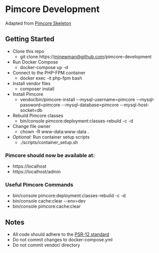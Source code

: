 # Pimcore Development

Adapted from [Pimcore Skeleton](https://github.com/pimcore/skeleton)

## Getting Started
+ Clone this repo
    + git clone https://mjnewman@github.com/pimcore-development
+ Run Docker Compose
    + docker-compose up -d
+ Connect to the PHP-FPM container
    + docker exec -it php-fpm bash
+ Install vendor files
    + composer install
+ Install Pimcore
    + vendor/bin/pimcore-install --mysql-username=pimcore --mysql-password=pimcore --mysql-database=pimcore --mysql-host-socket=db
+ Rebuild Pimcore classes
    + bin/console pimcore:deployment:classes-rebuild -c -d
+ Change file owner
    + chown -R www-data:www-data .
+ _Optional:_ Run container setup scripts
    + ./scripts/container_setup.sh


### Pimcore should now be available at:
+ https://localhost
+ https://localhost/admin

### Useful Pimcore Commands
+ bin/console pimcore:deployment:classes-rebuild -c -d
+ bin/console cache:clear --env=dev
+ bin/console pimcore:cache:clear

## Notes
+ All code should adhere to the [PSR-12 standard](https://www.php-fig.org/psr/psr-12/)
+ Do not commit changes to docker-compose.yml
+ Do not commit vendor/ directory


